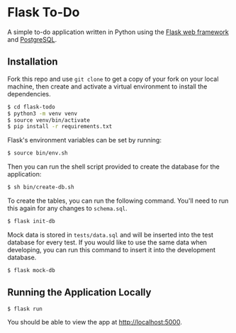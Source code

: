 # Flask To-Do

A simple to-do application written in Python using the [Flask web framework](https://flask.palletsprojects.com/en/1.1.x/) and [PostgreSQL](https://www.postgresql.org/).

## Installation

Fork this repo and use `git clone` to get a copy of your fork on your local machine, then create and activate a virtual environment to install the dependencies.

```sh
$ cd flask-todo
$ python3 -m venv venv
$ source venv/bin/activate
$ pip install -r requirements.txt
```

Flask's environment variables can be set by running:

```sh
$ source bin/env.sh
```

Then you can run the shell script provided to create the database for the application:

```sh
$ sh bin/create-db.sh
```

To create the tables, you can run the following command. You'll need to run this again for any changes to `schema.sql`.

```sh
$ flask init-db
```

Mock data is stored in `tests/data.sql` and will be inserted into the test database for every test. If you would like to use the same data when developing, you can run this command to insert it into the development database.

```sh
$ flask mock-db
```

## Running the Application Locally

```sh
$ flask run
```

You should be able to view the app at [http://localhost:5000]().

